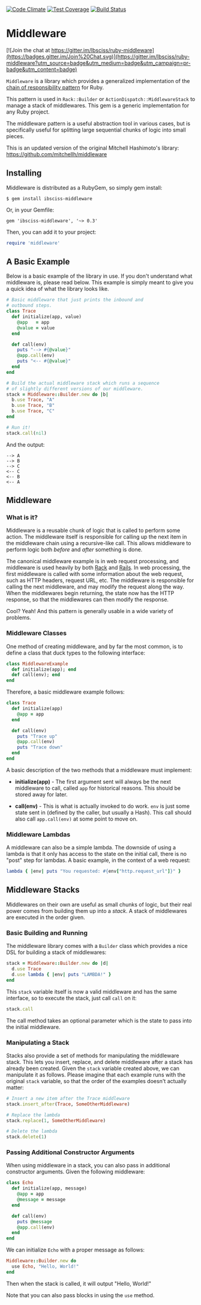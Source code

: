 [![Code Climate](https://codeclimate.com/github/Ibsciss/ruby-middleware/badges/gpa.svg)](https://codeclimate.com/github/Ibsciss/ruby-middleware) 
[![Test Coverage](https://codeclimate.com/github/Ibsciss/ruby-middleware/badges/coverage.svg)](https://codeclimate.com/github/Ibsciss/ruby-middleware)
[![Build Status](https://semaphoreci.com/api/v1/projects/c5797935-6c93-4596-a8a8-bd45c8c584e9/393201/shields_badge.svg)](https://semaphoreci.com/lilobase/ruby-middleware)

# Middleware

[![Join the chat at https://gitter.im/Ibsciss/ruby-middleware](https://badges.gitter.im/Join%20Chat.svg)](https://gitter.im/Ibsciss/ruby-middleware?utm_source=badge&utm_medium=badge&utm_campaign=pr-badge&utm_content=badge)

`Middleware` is a library which provides a generalized implementation
of the [chain of responsibility pattern](http://en.wikipedia.org/wiki/Chain-of-responsibility_pattern) for Ruby.

This pattern is used in `Rack::Builder` or `ActionDispatch::MiddlewareStack` to manage a stack of middlewares. This gem is a generic implementation for any Ruby project.
 
 The middleware pattern is a useful
abstraction tool in various cases, but is specifically useful for splitting
large sequential chunks of logic into small pieces.

This is an updated version of the original Mitchell Hashimoto's library: https://github.com/mitchellh/middleware

## Installing

Middleware is distributed as a RubyGem, so simply gem install:

```console
$ gem install ibsciss-middleware
```

Or, in your Gemfile:

```
gem 'ibsciss-middleware', '~> 0.3'
```

Then, you can add it to your project:

```ruby
require 'middleware'
```

## A Basic Example

Below is a basic example of the library in use. If you don't understand
what middleware is, please read below. This example is simply meant to give
you a quick idea of what the library looks like.

```ruby
# Basic middleware that just prints the inbound and
# outbound steps.
class Trace
  def initialize(app, value)
    @app   = app
    @value = value
  end

  def call(env)
    puts "--> #{@value}"
    @app.call(env)
    puts "<-- #{@value}"
  end
end

# Build the actual middleware stack which runs a sequence
# of slightly different versions of our middleware.
stack = Middleware::Builder.new do |b|
  b.use Trace, "A"
  b.use Trace, "B"
  b.use Trace, "C"
end

# Run it!
stack.call(nil)
```

And the output:

```
--> A
--> B
--> C
<-- C
<-- B
<-- A
```



## Middleware

### What is it?

Middleware is a reusable chunk of logic that is called to perform some
action. The middleware itself is responsible for calling up the next item
in the middleware chain using a recursive-like call. This allows middleware
to perform logic both _before_ and _after_ something is done.

The canonical middleware example is in web request processing, and middleware
is used heavily by both [Rack](#) and [Rails](#).
In web processing, the first middleware is called with some information about
the web request, such as HTTP headers, request URL, etc. The middleware is
responsible for calling the next middleware, and may modify the request along
the way. When the middlewares begin returning, the state now has the HTTP
response, so that the middlewares can then modify the response.

Cool? Yeah! And this pattern is generally usable in a wide variety of
problems.

### Middleware Classes

One method of creating middleware, and by far the most common, is to define
a class that duck types to the following interface:

```ruby
class MiddlewareExample
  def initialize(app); end
  def call(env); end
end
```

Therefore, a basic middleware example follows:

```ruby
class Trace
  def initialize(app)
    @app = app
  end

  def call(env)
    puts "Trace up"
    @app.call(env)
    puts "Trace down"
  end
end
```

A basic description of the two methods that a middleware must implement:

  * **initialize(app)** - The first argument sent will always be the next middleware to call, called
    `app` for historical reasons. This should be stored away for later.

  * **call(env)** - This is what is actually invoked to do work. `env` is just some
    state sent in (defined by the caller, but usually a Hash). This call should also
    call `app.call(env)` at some point to move on.

### Middleware Lambdas

A middleware can also be a simple lambda. The downside of using a lambda is that
it only has access to the state on the initial call, there is no "post" step for
lambdas. A basic example, in the context of a web request:

```ruby
lambda { |env| puts "You requested: #{env["http.request_url"]}" }
```

## Middleware Stacks

Middlewares on their own are useful as small chunks of logic, but their real
power comes from building them up into a _stack_. A stack of middlewares are
executed in the order given.

### Basic Building and Running

The middleware library comes with a `Builder` class which provides a nice DSL
for building a stack of middlewares:

```ruby
stack = Middleware::Builder.new do |d|
  d.use Trace
  d.use lambda { |env| puts "LAMBDA!" }
end
```

This `stack` variable itself is now a valid middleware and has the same interface,
so to execute the stack, just call `call` on it:

```ruby
stack.call
```

The call method takes an optional parameter which is the state to pass into the
initial middleware.

### Manipulating a Stack

Stacks also provide a set of methods for manipulating the middleware stack. This
lets you insert, replace, and delete middleware after a stack has already been
created. Given the `stack` variable created above, we can manipulate it as
follows. Please imagine that each example runs with the original `stack` variable,
so that the order of the examples doesn't actually matter:

```ruby
# Insert a new item after the Trace middleware
stack.insert_after(Trace, SomeOtherMiddleware)

# Replace the lambda
stack.replace(1, SomeOtherMiddleware)

# Delete the lambda
stack.delete(1)
```

### Passing Additional Constructor Arguments

When using middleware in a stack, you can also pass in additional constructor
arguments. Given the following middleware:

```ruby
class Echo
  def initialize(app, message)
    @app = app
    @message = message
  end

  def call(env)
    puts @message
    @app.call(env)
  end
end
```

We can initialize `Echo` with a proper message as follows:

```ruby
Middleware::Builder.new do
  use Echo, "Hello, World!"
end
```

Then when the stack is called, it will output "Hello, World!"

Note that you can also pass blocks in using the `use` method.
